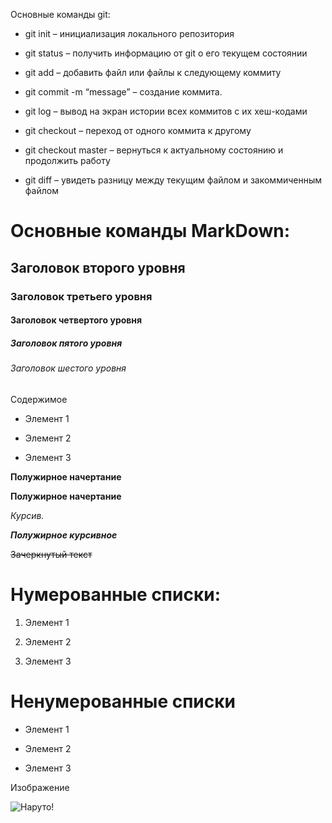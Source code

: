 Основные команды git:

- git init – инициализация локального репозитория

- git status – получить информацию от git о его текущем состоянии

- git add – добавить файл или файлы к следующему коммиту

- git commit -m “message” – создание коммита.

- git log – вывод на экран истории всех коммитов с их хеш-кодами

- git checkout – переход от одного коммита к другому

- git checkout master – вернуться к актуальному состоянию и продолжить работу

- git diff – увидеть разницу между текущим файлом и закоммиченным файлом

# Основные команды MarkDown:

## Заголовок второго уровня

### Заголовок третьего уровня

#### Заголовок четвертого уровня

##### Заголовок пятого уровня 

###### Заголовок шестого уровня

Содержимое 

- Элемент 1

- Элемент 2 

- Элемент 3 

**Полужирное начертание**

__Полужирное начертание__

*Курсив.*

***Полужирное курсивное***

~~Зачеркнутый текст~~

# Нумерованные списки:

1. Элемент 1

2. Элемент 2

3. Элемент 3

# Ненумерованные списки

- Элемент 1

- Элемент 2

- Элемент 3

Изображение

![Наруто!](Itachi.jpg) 

